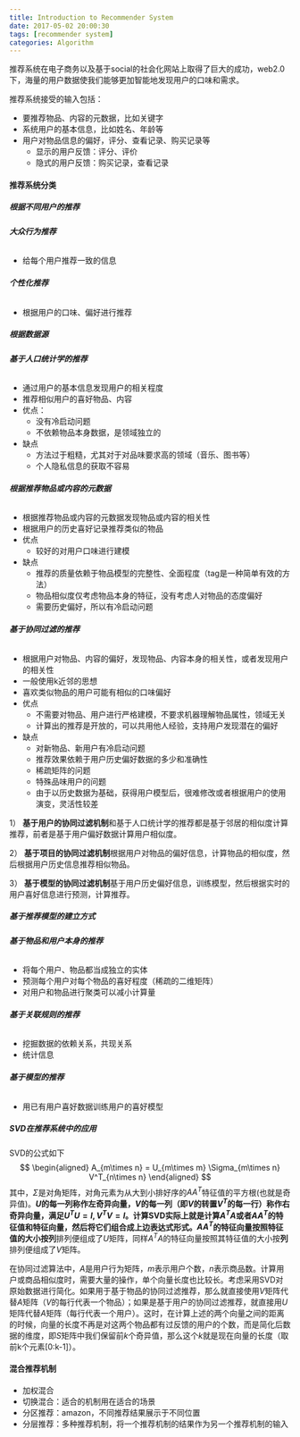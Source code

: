 ```yaml
---
title: Introduction to Recommender System
date: 2017-05-02 20:00:30
tags: [recommender system]
categories: Algorithm
---
```


推荐系统在电子商务以及基于social的社会化网站上取得了巨大的成功，web2.0下，海量的用户数据使我们能够更加智能地发现用户的口味和需求。

推荐系统接受的输入包括：
-  要推荐物品、内容的元数据，比如关键字
-  系统用户的基本信息，比如姓名、年龄等
-  用户对物品信息的偏好，评分、查看记录、购买记录等
    -  显示的用户反馈：评分、评价
    -  隐式的用户反馈：购买记录，查看记录


#### 推荐系统分类
##### 根据不同用户的推荐
###### **大众行为推荐**
- 给每个用户推荐一致的信息

###### **个性化推荐**
- 根据用户的口味、偏好进行推荐

##### 根据数据源
###### **基于人口统计学的推荐**
- 通过用户的基本信息发现用户的相关程度
- 推荐相似用户的喜好物品、内容
- 优点：
    - 没有冷启动问题
    - 不依赖物品本身数据，是领域独立的
- 缺点
    - 方法过于粗糙，尤其对于对品味要求高的领域（音乐、图书等）
    - 个人隐私信息的获取不容易


###### **根据推荐物品或内容的元数据**
- 根据推荐物品或内容的元数据发现物品或内容的相关性
- 根据用户的历史喜好记录推荐类似的物品
- 优点
    - 较好的对用户口味进行建模
- 缺点
    - 推荐的质量依赖于物品模型的完整性、全面程度（tag是一种简单有效的方法）
    - 物品相似度仅考虑物品本身的特征，没有考虑人对物品的态度偏好
    - 需要历史偏好，所以有冷启动问题

###### **基于协同过滤的推荐**
- 根据用户对物品、内容的偏好，发现物品、内容本身的相关性，或者发现用户的相关性
- 一般使用k近邻的思想
- 喜欢类似物品的用户可能有相似的口味偏好
- 优点
    - 不需要对物品、用户进行严格建模，不要求机器理解物品属性，领域无关
    - 计算出的推荐是开放的，可以共用他人经验，支持用户发现潜在的偏好
- 缺点
    - 对新物品、新用户有冷启动问题
    - 推荐效果依赖于用户历史偏好数据的多少和准确性
    - 稀疏矩阵的问题
    - 特殊品味用户的问题
    - 由于以历史数据为基础，获得用户模型后，很难修改或者根据用户的使用演变，灵活性较差

1） **基于用户的协同过滤机制**和基于人口统计学的推荐都是基于邻居的相似度计算推荐，前者是基于用户偏好数据计算用户相似度。

2） **基于项目的协同过滤机制**根据用户对物品的偏好信息，计算物品的相似度，然后根据用户历史信息推荐相似物品。

3） **基于模型的协同过滤机制**基于用户历史偏好信息，训练模型，然后根据实时的用户喜好信息进行预测，计算推荐。

##### 基于推荐模型的建立方式
###### **基于物品和用户本身的推荐**
- 将每个用户、物品都当成独立的实体
- 预测每个用户对每个物品的喜好程度（稀疏的二维矩阵）
- 对用户和物品进行聚类可以减小计算量

###### **基于关联规则的推荐**
- 挖掘数据的依赖关系，共现关系
- 统计信息

###### **基于模型的推荐**
- 用已有用户喜好数据训练用户的喜好模型

##### SVD在推荐系统中的应用
SVD的公式如下
$$
\begin{aligned}
A_{m\times n} = U_{m\times m} \Sigma_{m\times n} V^T_{n\times n}
\end{aligned}
$$
其中，$\Sigma$是对角矩阵，对角元素为从大到小排好序的$AA^T$特征值的平方根(也就是奇异值)。**$U$的每一列称作左奇异向量，$V$的每一列（即$V$的转置$V^T$的每一行）称作右奇异向量，满足$U^TU=I, V^TV=I$。**计算SVD实际上就是计算$A^TA$或者$AA^T$的特征值和特征向量，然后将它们组合成上边表达式形式。$AA^T$的特征向量按照特征值的大小按**列**排列便组成了$U$矩阵，同样$A^TA$的特征向量按照其特征值的大小按**列**排列便组成了$V$矩阵。

在协同过滤算法中，$A$是用户行为矩阵，$m$表示用户个数，$n$表示商品数。计算用户或商品相似度时，需要大量的操作，单个向量长度也比较长。考虑采用SVD对原始数据进行简化。如果用于基于物品的协同过滤推荐，那么就直接使用$V$矩阵代替$A$矩阵（$V$的每行代表一个物品）；如果是基于用户的协同过滤推荐，就直接用$U$矩阵代替$A$矩阵（每行代表一个用户）。这时，在计算上述的两个向量之间的距离的时候，向量的长度不再是对这两个物品都有过反馈的用户的个数，而是简化后数据的维度，即$S$矩阵中我们保留前$k$个奇异值，那么这个$k$就是现在向量的长度（取前k个元素[0:k-1]）。

#### 混合推荐机制
- 加权混合
- 切换混合：适合的机制用在适合的场景
- 分区推荐：amazon，不同推荐结果展示于不同位置
- 分层推荐：多种推荐机制，将一个推荐机制的结果作为另一个推荐机制的输入






